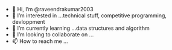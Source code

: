 - 👋 Hi, I’m @raveendrakumar2003
- 👀 I’m interested in ...technical stuff, competitive programming, devloppment
- 🌱 I’m currently learning ...data structures and algorithm
- 💞️ I’m looking to collaborate on ...
- 📫 How to reach me ...

<!---
raveendrakumar2003/raveendrakumar2003 is a ✨ special ✨ repository because its `README.md` (this file) appears on your GitHub profile.
You can click the Preview link to take a look at your changes.
--->
